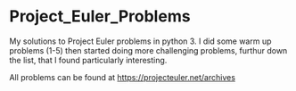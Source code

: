 # Project_Euler_Problems
My solutions to Project Euler problems in python 3. I did some warm up problems (1-5) then started doing more challenging problems, furthur down the list, that I found particularly interesting.

All problems can be found at https://projecteuler.net/archives
